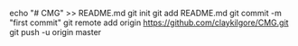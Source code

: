 echo "# CMG" >> README.md
git init
git add README.md
git commit -m "first commit"
git remote add origin https://github.com/claykilgore/CMG.git
git push -u origin master
